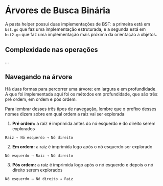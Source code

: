 # Árvores de  Busca Binária

A pasta helper possui duas implementações de BST: a primeira está em `bst.go` que faz uma implementação estruturada, e a segunda está em `bst2.go` que faz uma implementação mais próxima da orientação a objetos.

## Complexidade nas operações

...

## Navegando na árvore

Há duas formas para percorrer uma árvore: em largura e em profundidade. A que foi implementada aqui foi os métodos em profundidade, que são três: pré ordem, em ordem e pós ordem.

Para lembrar desses três tipos de navegação, lembre que o prefixo desses nomes dizem sobre em qual ordem a raiz vai ser explorada

1. **Pré ordem:** a raíz é imprimida antes do nó esquerdo e do direito serem explorados

```
Raiz → Nó esquerdo → Nó direito
```

2. **Em ordem:** a raiz é imprimida logo após o nó esquerdo ser explorado

```
Nó esquerdo → Raiz → Nó direito
```

3. **Pós ordem:** a raiz é imprimida logo após o nó esquerdo e depois o nó direito serem explorados

```
Nó esquerdo → Nó direito → Raiz
```